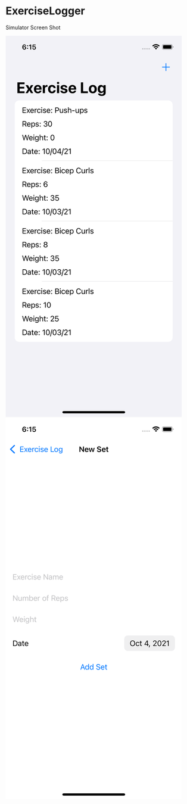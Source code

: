 # ExerciseLogger


Simulator Screen Shot 

![Simulator Screen Shot](./SimulatorScreenShot.png)
![Simulator Screen Shot 2](./SimulatorScreenShot2.png)
